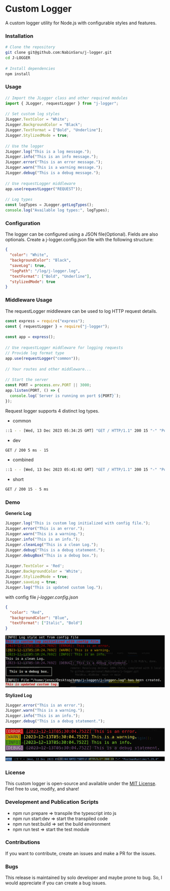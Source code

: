# Custom Logger
A custom logger utility for Node.js with configurable styles and features.

### Installation
```bash
# Clone the repository
git clone git@github.com:NabinSaru/j-logger.git
cd J-LOGGER

# Install dependencies
npm install
```

### Usage
```javascript
// Import the JLogger class and other required modules
import { JLogger, requestLogger } from "j-logger";

// Set custom log styles
JLogger.TextColor = "White";
JLogger.BackgroundColor = "Black";
JLogger.TextFormat = ["Bold", "Underline"];
JLogger.StylizedMode = true;

// Use the logger
JLogger.log("This is a log message.");
JLogger.info("This is an info message.");
JLogger.error("This is an error message.");
JLogger.warn("This is a warning message.");
JLogger.debug("This is a debug message.");

// Use requestLogger middleware
app.use(requestLogger("REQUEST"));

// Log types
const logTypes = JLogger.getLogTypes();
console.log("Available log types:", logTypes);
```

### Configuration
The logger can be configured using a JSON file(Optional). Fields are also optionals. Create a j-logger.config.json file with the following structure:

```json
{
  "color": "White",
  "backgroundColor": "Black",
  "saveLog": true,
  "logPath": "/log/j-logger.log",
  "textFormat": ["Bold", "Underline"],
  "stylizedMode": true
}
```

### Middleware Usage
The requestLogger middleware can be used to log HTTP request details.

```javascript
const express = require("express");
const { requestLogger } = require("j-logger");

const app = express();

// Use requestLogger middleware for logging requests
// Provide log format type
app.use(requestLogger("common"));

// Your routes and other middleware...

// Start the server
const PORT = process.env.PORT || 3000;
app.listen(PORT, () => {
  console.log(`Server is running on port ${PORT}`);
});
```

Request logger supports 4 distinct log types.
- common
```sh
::1 - - [Wed, 13 Dec 2023 05:34:25 GMT] "GET / HTTP/1.1" 200 15 "-" "PostmanRuntime/7.29.4"
```

- dev
```sh
GET / 200 5 ms - 15
```

- combined
```sh
::1 - - [Wed, 13 Dec 2023 05:41:02 GMT] "GET / HTTP/1.1" 200 15 "-" "PostmanRuntime/7.29.4"
```

- short
```sh
GET / 200 15 - 5 ms
```

### Demo
**Generic Log**
```javascript
JLogger.log("This is custom log initialized with config file.");
JLogger.error("This is an error.");
JLogger.warn("This is a warning.");
JLogger.info("This is an info.");
JLogger.cleanLog("This is a clean Log.");
JLogger.debug("This is a debug statement.");
JLogger.debugBox("This is a debug box.");

JLogger.TextColor = 'Red';
JLogger.BackgroundColor = 'White';
JLogger.StylizedMode = true;
JLogger.saveLog = true;
JLogger.log("This is updated custom log.");
```

with config file *j-logger.config.json*
```json
{
  "color": "Red",
  "backgroundColor": "Blue",
  "textFormat": ["Italic", "Bold"]
}
```

![Generic Log](https://github.com/NabinSaru/j-logger/blob/demo/images/generic_log.png)

**Stylized Log**
```javascript
JLogger.error("This is an error.");
JLogger.warn("This is a warning.");
JLogger.info("This is an info.");
JLogger.debug("This is a debug statement.");
```
![Stylized Log](https://github.com/NabinSaru/j-logger/blob/demo/images/stylized_log.png)

![Stylized middleware Log](https://github.com/NabinSaru/j-logger/blob/demo/images/stylized_middleware_log.png)

### License
This custom logger is open-source and available under the [MIT License](https://opensource.org/license/mit/). Feel free to use, modify, and share!

### Development and Publication Scripts
- npm run prepare => transpile the typescript into js
- npm run start:dev => start the transpiled code
- npm run test:build => set the build environment
- npm run test => start the test module

### Contributions
If you want to contribute, create an issues and make a PR for the issues.

### Bugs
This release is maintained by solo developer and maybe prone to bug. So, I would appreciate if you can create a bug issues.
